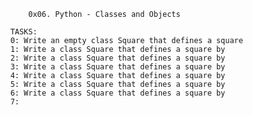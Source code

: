 			0x06. Python - Classes and Objects

		TASKS:
		0: Write an empty class Square that defines a square
		1: Write a class Square that defines a square by
		2: Write a class Square that defines a square by
		3: Write a class Square that defines a square by
		4: Write a class Square that defines a square by
		5: Write a class Square that defines a square by
		6: Write a class Square that defines a square by
		7: 